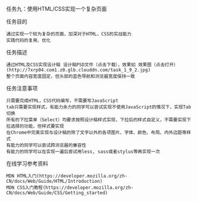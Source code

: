 任务九：使用HTML/CSS实现一个复杂页面

任务目的

    通过实现一个较为复杂的页面，加深对于HTML，CSS的实战能力
    实践代码的复用、优化

任务描述

    通过HTML及CSS实现设计稿 设计稿PSD文件（点击下载），效果如 效果图（点击打开）(http://7xrp04.com1.z0.glb.clouddn.com/task_1_9_2.jpg)
    整个页面内容宽度固定，但头部的蓝色导航和浏览器宽度保持一致

任务注意事项

    只需要完成HTML，CSS代码编写，不需要写JavaScript
    tab只需要实现样式，有能力余力的同学可以尝试实现不使用JavaScript的情况下，实现Tab切换
    所有的下拉菜单（Select）均要求按照设计稿样式实现，下拉后的样式自定义，不需要实现下拉选择的功能，但样式要实现
    在Chrome中完美实现与设计稿的除了文字以外的各项图片、字体、颜色、布局、内外边距等样式
    有能力的同学可以尝试跨浏览器的兼容性
    有能力的同学可以在实现一遍后尝试用less, sass或者stylus等再实现一次

在线学习参考资料

    MDN HTML入门(https://developer.mozilla.org/zh-CN/docs/Web/Guide/HTML/Introduction)
    MDN CSS入门教程(https://developer.mozilla.org/zh-CN/docs/Web/Guide/CSS/Getting_started)
